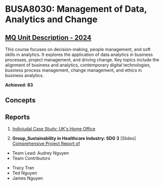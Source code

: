 # BUSA8030: Management of Data, Analytics and Change
## [MQ Unit Description - 2024](https://coursehandbook.mq.edu.au/2024/units/busa8030?year=2024)
This course focuses on decision-making, people management, and soft skills in analytics. It explores the application of data analytics in business processes, project management, and driving change. Key topics include the alignment of business and analytics, contemporary digital technologies, business process management, change management, and ethics in business analytics. 

**Achieved: 83**

## Concepts

## Reports
1. [Indiviudal Case Study: UK's Home Office](https://github.com/audreyngnn/Master-of-Business-Analytics/blob/main/Business%20Strategy/BUSA8030/BUSA8030_Individual_Assignment.pdf)
  
2. **Group_Sustainability in Healthcare Industry: SDG 3**
[Slides]
[Comprehensive Project Report of ](https://github.com/audreyngnn/Master-of-Business-Analytics/blob/main/Business%20Strategy/BUSA8030/%5BBUSA8030%5D%20Group%209%20Report%209AM%20Fridays.pdf)
* Team Lead: Audrey Nguyen
* Team Contributors
- Tracy Tran
- Ted Nguyen
- James Nguyen
